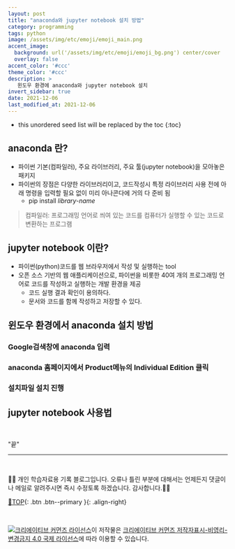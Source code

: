 ```yaml
---
layout: post
title: "anaconda와 jupyter notebook 설치 방법"
category: programming
tags: python
image: /assets/img/etc/emoji/emoji_main.png
accent_image: 
  background: url('/assets/img/etc/emoji/emoji_bg.png') center/cover
  overlay: false
accent_color: '#ccc'
theme_color: '#ccc'
description: >
   윈도우 환경에 anaconda와 jupyter notebook 설치 
invert_sidebar: true  
date: 2021-12-06
last_modified_at: 2021-12-06
---
```


* this unordered seed list will be replaced by the toc
{:toc}

## anaconda 란?

 * 파이썬 기본(컴파일러), 주요 라이브러리, 주요 툴(jupyter notebook)을 모아놓은 패키지
 * 파이썬의 장점은 다양한 라이브러리이고, 코드작성시 특정 라이브러리 사용 전에 아래 명령을 입력할 필요 없이 미리 아나콘다에 거의 다 준비 됨
     * pip install *library-name*

> 컴파일러: 프로그래밍 언어로 씌여 있는 코드를 컴퓨터가 실행할 수 있는 코드로 변환하는 프로그램

## jupyter notebook 이란?

 * 파이썬(python)코드를 웹 브라우저에서 작성 및 실행하는 tool 
 * 오픈 소스 기반의 웹 애플리케이션으로, 파이썬을 비롯한 40여 개의 프로그래밍 언어로 코드를 작성하고 실행하는 개발 환경을 제공
     * 코드 실행 결과 확인이 용의하다.
     * 문서와 코드를 함께 작성하고 저장할 수 있다.

## 윈도우 환경에서 anaconda 설치 방법

### Google검색창에 anaconda 입력

### anaconda 홈페이지에서 Product메뉴의 Individual Edition 클릭

### 설치파일 설치 진행

## jupyter notebook 사용법



<br>

"끝"



***
<br>

👨‍💻 개인 학습자료용 기록 블로그입니다. 오류나 틀린 부분에 대해서는 언제든지 댓글이나 메일로 알려주시면 즉시 수정토록 하겠습니다. 감사합니다.👨‍🔧
      
[🔼TOP](# "맨 위로 이동하기"){: .btn .btn--primary }{: .align-right}

<br>

<a rel="license" href="http://creativecommons.org/licenses/by-nc-nd/4.0/"><img alt="크리에이티브 커먼즈 라이선스" style="border-width:0" src="https://i.creativecommons.org/l/by-nc-nd/4.0/88x31.png" /></a>이 저작물은 <a rel="license" href="http://creativecommons.org/licenses/by-nc-nd/4.0/">크리에이티브 커먼즈 저작자표시-비영리-변경금지 4.0 국제 라이선스</a>에 따라 이용할 수 있습니다.


<!--link address-->

